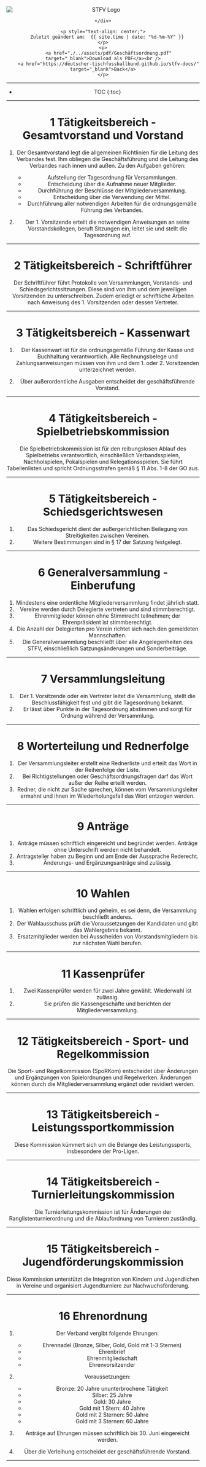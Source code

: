<div class="html-only" style="text-align: center;">
    <div class="title" style="text-align: center;">
        <img src="images/STFV-LOGO.png" alt="STFV Logo" style="display: block; margin: 0 auto;" />
        
    </div>

    <p style="text-align: center;">
       Zuletzt geändert am:  {{ site.time | date: "%d-%m-%Y" }}
    </p>
    <p>
        <a href="./../assets/pdf/Geschäftsordnung.pdf" target="_blank">Download als PDF</a><br />
        <a href="https://deutscher-tischfussballbund.github.io/stfv-docs/" target="_blank">Back</a>
    </p>
</div>


---

* TOC
{:toc}

---

# 1 Tätigkeitsbereich - Gesamtvorstand und Vorstand

1. Der Gesamtvorstand legt die allgemeinen Richtlinien für die Leitung des Verbandes fest. Ihm obliegen die Geschäftsführung und die Leitung des Verbandes nach innen und außen. Zu den Aufgaben gehören:
   - Aufstellung der Tagesordnung für Versammlungen.
   - Entscheidung über die Aufnahme neuer Mitglieder.
   - Durchführung der Beschlüsse der Mitgliederversammlung.
   - Entscheidung über die Verwendung der Mittel.
   - Durchführung aller notwendigen Arbeiten für die ordnungsgemäße Führung des Verbandes.

2. Der 1. Vorsitzende erteilt die notwendigen Anweisungen an seine Vorstandskollegen, beruft Sitzungen ein, leitet sie und stellt die Tagesordnung auf.

---

# 2 Tätigkeitsbereich - Schriftführer

Der Schriftführer führt Protokolle von Versammlungen, Vorstands- und Schiedsgerichtssitzungen. Diese sind von ihm und dem jeweiligen Vorsitzenden zu unterschreiben. Zudem erledigt er schriftliche Arbeiten nach Anweisung des 1. Vorsitzenden oder dessen Vertreter.

---

# 3 Tätigkeitsbereich - Kassenwart

1. Der Kassenwart ist für die ordnungsgemäße Führung der Kasse und Buchhaltung verantwortlich. Alle Rechnungsbelege und Zahlungsanweisungen müssen von ihm und dem 1. oder 2. Vorsitzenden unterzeichnet werden.

2. Über außerordentliche Ausgaben entscheidet der geschäftsführende Vorstand.

---

# 4 Tätigkeitsbereich - Spielbetriebskommission

Die Spielbetriebskommission ist für den reibungslosen Ablauf des Spielbetriebs verantwortlich, einschließlich Verbandsspielen, Nachholspielen, Pokalspielen und Relegationsspielen. Sie führt Tabellenlisten und spricht Ordnungsstrafen gemäß § 11 Abs. 1-8 der GO aus.

---

# 5 Tätigkeitsbereich - Schiedsgerichtswesen

1. Das Schiedsgericht dient der außergerichtlichen Beilegung von Streitigkeiten zwischen Vereinen.
2. Weitere Bestimmungen sind in § 17 der Satzung festgelegt.

---

# 6 Generalversammlung - Einberufung

1. Mindestens eine ordentliche Mitgliederversammlung findet jährlich statt.
2. Vereine werden durch Delegierte vertreten und sind stimmberechtigt.
3. Ehrenmitglieder können ohne Stimmrecht teilnehmen; der Ehrenpräsident ist stimmberechtigt.
4. Die Anzahl der Delegierten pro Verein richtet sich nach den gemeldeten Mannschaften.
5. Die Generalversammlung beschließt über alle Angelegenheiten des STFV, einschließlich Satzungsänderungen und Sonderbeiträge.

---

# 7 Versammlungsleitung

1. Der 1. Vorsitzende oder ein Vertreter leitet die Versammlung, stellt die Beschlussfähigkeit fest und gibt die Tagesordnung bekannt.
2. Er lässt über Punkte in der Tagesordnung abstimmen und sorgt für Ordnung während der Versammlung.

---

# 8 Worterteilung und Rednerfolge

1. Der Versammlungsleiter erstellt eine Rednerliste und erteilt das Wort in der Reihenfolge der Liste.
2. Bei Richtigstellungen oder Geschäftsordnungsfragen darf das Wort außer der Reihe erteilt werden.
3. Redner, die nicht zur Sache sprechen, können vom Versammlungsleiter ermahnt und ihnen im Wiederholungsfall das Wort entzogen werden.

---

# 9 Anträge

1. Anträge müssen schriftlich eingereicht und begründet werden. Anträge ohne Unterschrift werden nicht behandelt.
2. Antragsteller haben zu Beginn und am Ende der Aussprache Rederecht.
3. Änderungs- und Ergänzungsanträge sind zulässig.

---

# 10 Wahlen

1. Wahlen erfolgen schriftlich und geheim, es sei denn, die Versammlung beschließt anderes.
2. Der Wahlausschuss prüft die Voraussetzungen der Kandidaten und gibt das Wahlergebnis bekannt.
3. Ersatzmitglieder werden bei Ausscheiden von Vorstandsmitgliedern bis zur nächsten Wahl berufen.

---

# 11 Kassenprüfer

1. Zwei Kassenprüfer werden für zwei Jahre gewählt. Wiederwahl ist zulässig.
2. Sie prüfen die Kassengeschäfte und berichten der Mitgliederversammlung.

---

# 12 Tätigkeitsbereich - Sport- und Regelkommission

Die Sport- und Regelkommission (SpoRKom) entscheidet über Änderungen und Ergänzungen von Spielordnungen und Regelwerken. Änderungen können durch die Mitgliederversammlung ergänzt oder revidiert werden.

---

# 13 Tätigkeitsbereich - Leistungssportkommission

Diese Kommission kümmert sich um die Belange des Leistungssports, insbesondere der Pro-Ligen.

---

# 14 Tätigkeitsbereich - Turnierleitungskommission

Die Turnierleitungskommission ist für Änderungen der Ranglistenturnierordnung und die Ablaufordnung von Turnieren zuständig.

---

# 15 Tätigkeitsbereich - Jugendförderungskommission

Diese Kommission unterstützt die Integration von Kindern und Jugendlichen in Vereine und organisiert Jugendturniere zur Nachwuchsförderung.

---

# 16 Ehrenordnung

1. Der Verband vergibt folgende Ehrungen:
   - Ehrennadel (Bronze, Silber, Gold, Gold mit 1-3 Sternen)
   - Ehrenbrief
   - Ehrenmitgliedschaft
   - Ehrenvorsitzender

2. Voraussetzungen:
   - Bronze: 20 Jahre ununterbrochene Tätigkeit
   - Silber: 25 Jahre
   - Gold: 30 Jahre
   - Gold mit 1 Stern: 40 Jahre
   - Gold mit 2 Sternen: 50 Jahre
   - Gold mit 3 Sternen: 60 Jahre

3. Anträge auf Ehrungen müssen schriftlich bis 30. Juni eingereicht werden.

4. Über die Verleihung entscheidet der geschäftsführende Vorstand.

---
